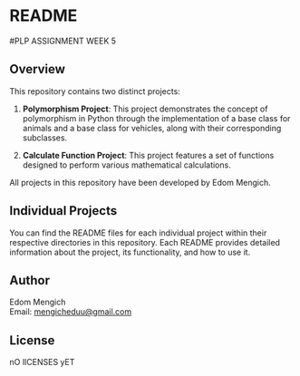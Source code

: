 # README
#PLP ASSIGNMENT WEEK 5
## Overview

This repository contains two distinct projects:

1. **Polymorphism Project**: This project demonstrates the concept of polymorphism in Python through the implementation of a base class for animals and a base class for vehicles, along with their corresponding subclasses.

2. **Calculate Function Project**: This project features a set of functions designed to perform various mathematical calculations.

All projects in this repository have been developed by Edom Mengich.

## Individual Projects

You can find the README files for each individual project within their respective directories in this repository. Each README provides detailed information about the project, its functionality, and how to use it.

## Author

Edom Mengich  
Email: mengicheduu@gmail.com

## License

nO lICENSES yET
